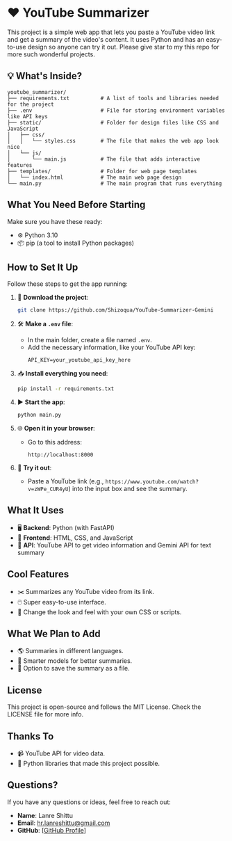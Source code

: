# ❤️ YouTube Summarizer

This project is a simple web app that lets you paste a YouTube video link and get a summary of the video's content. It uses Python and has an easy-to-use design so anyone can try it out. Please give star to my this repo for more such wonderful projects.

## 💡 What's Inside?

```
youtube_summarizer/
├── requirements.txt          # A list of tools and libraries needed for the project
├── .env                      # File for storing environment variables like API keys
├── static/                   # Folder for design files like CSS and JavaScript
│   ├── css/
│   │   └── styles.css        # The file that makes the web app look nice
│   └── js/
│       └── main.js           # The file that adds interactive features
├── templates/                # Folder for web page templates
│   └── index.html            # The main web page design
└── main.py                   # The main program that runs everything
```

## What You Need Before Starting

Make sure you have these ready:

- ⚙️ Python 3.10
- 📦 pip (a tool to install Python packages)

## How to Set It Up

Follow these steps to get the app running:

1. 🔄 **Download the project**:
   ```bash
   git clone https://github.com/Shizoqua/YouTube-Summarizer-Gemini

   ```

2. 🛠️ **Make a `.env` file**:
   - In the main folder, create a file named `.env`.
   - Add the necessary information, like your YouTube API key:
     ```
     API_KEY=your_youtube_api_key_here
     ```

3. 📥 **Install everything you need**:
   ```bash
   pip install -r requirements.txt
   ```

4. ▶️ **Start the app**:
   ```bash
   python main.py
   ```

5. 🌐 **Open it in your browser**:
   - Go to this address:
     ```
     http://localhost:8000
     ```

6. 🔗 **Try it out**:
   - Paste a YouTube link (e.g., `https://www.youtube.com/watch?v=zWPe_CUR4yU`) into the input box and see the summary.

## What It Uses

- 🖥️ **Backend**: Python (with FastAPI)
- 🎨 **Frontend**: HTML, CSS, and JavaScript
- 🔗 **API**: YouTube API to get video information and Gemini API for text summary

## Cool Features

- ✂️ Summarizes any YouTube video from its link.
- 🖱️ Super easy-to-use interface.
- 🎨 Change the look and feel with your own CSS or scripts.

## What We Plan to Add

- 🌎 Summaries in different languages.
- 🤖 Smarter models for better summaries.
- 📄 Option to save the summary as a file.

## License

This project is open-source and follows the MIT License. Check the LICENSE file for more info.

## Thanks To

- 📹 YouTube API for video data.
- 🐍 Python libraries that made this project possible.

## Questions?

If you have any questions or ideas, feel free to reach out:

- **Name**: Lanre Shittu
- **Email**: hr.lanreshittu@gmail.com
- **GitHub**: [[GitHub Profile](https://github.com/Shizoqua)]


